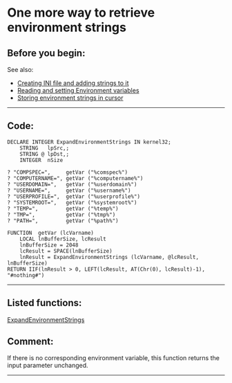 <link rel="stylesheet" type="text/css" href="../css/win32api.css">  
<link rel="stylesheet" href="https://cdnjs.cloudflare.com/ajax/libs/font-awesome/4.7.0/css/font-awesome.min.css">

# One more way to retrieve environment strings

## Before you begin:
See also:

* [Creating INI file and adding strings to it](sample_137.md)  
* [Reading and setting Environment variables](sample_152.md)  
* [Storing environment strings in cursor ](sample_089.md)  
  
***  


## Code:
```foxpro  
DECLARE INTEGER ExpandEnvironmentStrings IN kernel32;
	STRING   lpSrc,;
	STRING @ lpDst,;
	INTEGER  nSize

? "COMPSPEC=",     getVar ("%comspec%")
? "COMPUTERNAME=", getVar ("%computername%")
? "USERDOMAIN=",   getVar ("%userdomain%")
? "USERNAME=",     getVar ("%username%")
? "USERPROFILE=",  getVar ("%userprofile%")
? "SYSTEMROOT=",   getVar ("%systemroot%")
? "TEMP=",         getVar ("%temp%")
? "TMP=",          getVar ("%tmp%")
? "PATH=",         getVar ("%path%")

FUNCTION  getVar (lcVarname)
	LOCAL lnBufferSize, lcResult
	lnBufferSize = 2048
	lcResult = SPACE(lnBufferSize)
	lnResult = ExpandEnvironmentStrings (lcVarname, @lcResult, lnBufferSize)
RETURN IIF(lnResult > 0, LEFT(lcResult, AT(Chr(0), lcResult)-1), "#nothing#")  
```  
***  


## Listed functions:
[ExpandEnvironmentStrings](../libraries/kernel32/ExpandEnvironmentStrings.md)  

## Comment:
If there is no corresponding environment variable, this function returns the input parameter unchanged.  
  
***  

